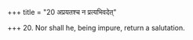 +++
title = "20 अप्रयतश्च न प्रत्यभिवदेत्"

+++
20. Nor shall he, being impure, return a salutation.
